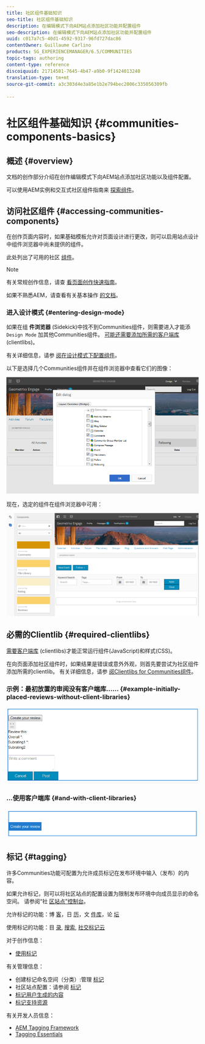 ```yaml
---
title: 社区组件基础知识
seo-title: 社区组件基础知识
description: 在编辑模式下向AEM站点添加社区功能并配置组件
seo-description: 在编辑模式下向AEM站点添加社区功能并配置组件
uuid: c017a7c5-40d1-4592-9317-96fd727dac86
contentOwner: Guillaume Carlino
products: SG_EXPERIENCEMANAGER/6.5/COMMUNITIES
topic-tags: authoring
content-type: reference
discoiquuid: 21714581-7645-4b47-a9b0-9f1424013240
translation-type: tm+mt
source-git-commit: a3c303d4e3a85e1b2e794bec2006c335056309fb

---
```



# 社区组件基础知识 {#communities-components-basics}

## 概述 {#overview}

文档的创作部分介绍在创作编辑模式下向AEM站点添加社区功能以及组件配置。

可以使用AEM实例和交互式社区组件指南来 [探索组件](components-guide.md)。

## 访问社区组件 {#accessing-communities-components}

在创作页面内容时，如果基础模板允许对页面设计进行更改，则可以启用站点设计中组件浏览器中尚未提供的组件。

此处列出了可用的社区 [组件](author-communities.md#available-communities-components)。

>[!NOTE]
>
>有关常规创作信息，请查 [看页面创作快速指南](../../help/sites-authoring/qg-page-authoring.md)。
>
>如果不熟悉AEM，请查看有关基本操作 [的文档](../../help/sites-authoring/basic-handling.md)。

### 进入设计模式 {#entering-design-mode}

如果在组 **件浏览器** (Sidekick)中找不到Communities组件，则需要进入才能添 `Design Mode` 加其他Communities组件。 [可能还需要添加所需的客户端库](#required-clientlibs) (clientlibs)。

有关详细信息，请参 [阅在设计模式下配置组件](../../help/sites-authoring/default-components-designmode.md)。

以下是选择几个Communities组件并在组件浏览器中查看它们的图像：

![chlimage_1-424](assets/chlimage_1-424.png)

现在，选定的组件在组件浏览器中可用：

![chlimage_1-425](assets/chlimage_1-425.png)

## 必需的Clientlib {#required-clientlibs}

[需要客户端库](../../help/sites-developing/clientlibs.md) (clientlibs)才能正常运行组件(JavaScript)和样式(CSS)。

在向页面添加社区组件时，如果结果是错误或意外外观，则首先要尝试为社区组件添加所需的clientlib。 有关详细信息，请参 [阅Clientlibs for Communities组件](clientlibs.md)。

### 示例：最初放置的审阅没有客户端库…… {#example-initially-placed-reviews-without-client-libraries}

![chlimage_1-426](assets/chlimage_1-426.png)

### ...使用客户端库 {#and-with-client-libraries}

![chlimage_1-427](assets/chlimage_1-427.png)

## 标记 {#tagging}

许多Communities功能可配置为允许成员标记在发布环境中输入（发布）的内容。

如果允许标记，则可以将社区站点的配置设置为限制发布环境中向成员显示的命名空间。 请参阅“社 [区站点”控制台](sites-console.md#tagging)。

允许标记的功能：博 [客](blog-feature.md)，日 [历](calendar.md)，文 [件库](file-library.md)，论 [坛](forum.md)

使用标记的功能：目 [录](catalog.md), [搜索](search.md), [社交标记云](tagcloud.md)

对于创作信息：

* [使用标记](../../help/sites-authoring/tags.md)

有关管理信息：

* 创建标记命名空间（分类）:管理 [标记](../../help/sites-administering/tags.md)
* 社区站点配置：请参阅 [标记](sites-console.md#tagging)
* [标记用户生成的内容](../../help/sites-authoring/tags.md)
* [标记支持资源](tag-resources.md)

有关开发人员信息：

* [AEM Tagging Framework](../../help/sites-developing/framework.md)
* [Tagging Essentials](tag.md)

